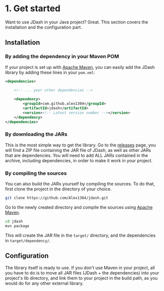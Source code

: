 # 1. Get started

Want to use JDash in your Java project? Great. This section covers the installation and the configuration part.

## Installation

### By adding the dependency in your Maven POM

If your project is set up with [Apache Maven](https://maven.apache.org), you can easily add the JDash library by adding
these lines in your `pom.xml`:

```xml
<dependencies>

	<!-- ... your other dependencies -->
	
	<dependency>
		<groupId>com.github.alex1304</groupId>
		<artifactId>jdash</artifactId>
		<version><!-- Latest version number --></version>
	</dependency>
</dependencies>
```

### By downloading the JARs

This is the most simple way to get the library. Go to the [releases](https://github.com/Alex1304/jdash/releases) page,
you will find a ZIP file containing the JAR file of JDash, as well as other JARs that are dependencies. You will need to
add ALL JARs contained in the archive, including dependencies, in order to make it work in your project.

### By compiling the sources

You can also build the JARs yourself by compiling the sources. To do that, first clone the project in the directory of
your choice.

```sh
git clone https://github.com/Alex1304/jdash.git
```

Go to the newly created directory and compile the sources using [Apache Maven](https://maven.apache.org).

```sh
cd jdash
mvn package
```

This will create the JAR file in the `target/` directory, and the dependencies in `target/dependency/`.

## Configuration

The library itself is ready to use. If you don't use Maven in your project, all you have to do is to move all JAR
files (JDash + the dependencies) into your project's lib directory, and link them to your project in the build path, as
you would do for any other external library.
